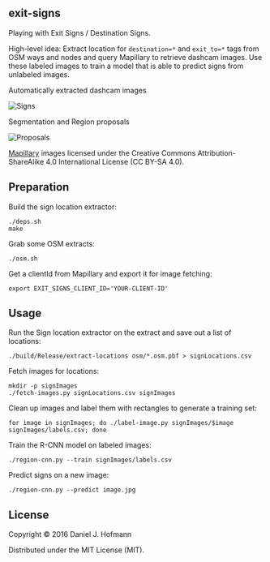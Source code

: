 ## exit-signs

Playing with Exit Signs / Destination Signs.

High-level idea:
Extract location for `destination=*` and `exit_to=*` tags from OSM ways and nodes and query Mapillary to retrieve dashcam images.
Use these labeled images to train a model that is able to predict signs from unlabeled images.

Automatically extracted dashcam images

![Signs](https://raw.github.com/daniel-j-h/exit-signs/master/.images/overview.jpg)

Segmentation and Region proposals

![Proposals](https://raw.github.com/daniel-j-h/exit-signs/master/.images/proposals.jpg)

[Mapillary](http://mapillary.com) images licensed under the Creative Commons Attribution-ShareAlike 4.0 International License (CC BY-SA 4.0).

## Preparation

Build the sign location extractor:

    ./deps.sh
    make

Grab some OSM extracts:

    ./osm.sh

Get a clientId from Mapillary and export it for image fetching:

    export EXIT_SIGNS_CLIENT_ID='YOUR-CLIENT-ID'

## Usage

Run the Sign location extractor on the extract and save out a list of locations:

    ./build/Release/extract-locations osm/*.osm.pbf > signLocations.csv

Fetch images for locations:

    mkdir -p signImages
    ./fetch-images.py signLocations.csv signImages

Clean up images and label them with rectangles to generate a training set:

    for image in signImages; do ./label-image.py signImages/$image signImages/labels.csv; done

Train the R-CNN model on labeled images:

    ./region-cnn.py --train signImages/labels.csv

Predict signs on a new image:

    ./region-cnn.py --predict image.jpg


## License

Copyright © 2016 Daniel J. Hofmann

Distributed under the MIT License (MIT).
